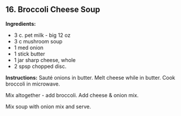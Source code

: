 ## 16. Broccoli Cheese Soup

**Ingredients:**
- 3 c. pet milk - big 12 oz
- 3 c mushroom soup
- 1 med onion
- 1 stick butter
- 1 jar sharp cheese, whole
- 2 spsp chopped disc.

**Instructions:**
Sauté onions in butter. Melt cheese while in butter. Cook broccoli in microwave.

Mix altogether - add broccoli. Add cheese & onion mix.

Mix soup with onion mix and serve.